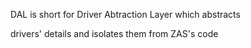 
DAL is short for Driver Abtraction Layer which abstracts 

  drivers' details and isolates them from ZAS's code


